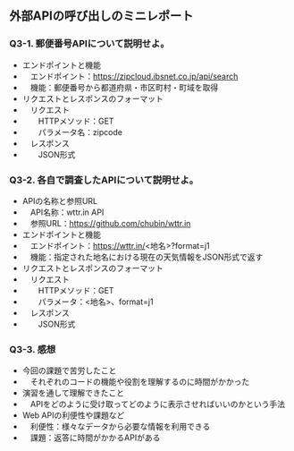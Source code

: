 ## 外部APIの呼び出しのミニレポート
### Q3-1. 郵便番号APIについて説明せよ。
* エンドポイントと機能
* 　エンドポイント：https://zipcloud.ibsnet.co.jp/api/search
* 　機能：郵便番号から都道府県・市区町村・町域を取得
* リクエストとレスポンスのフォーマット
* 　リクエスト
* 　　HTTPメソッド：GET
* 　　パラメータ名：zipcode
* 　レスポンス
* 　　JSON形式
### Q3-2. 各自で調査したAPIについて説明せよ。
* APIの名称と参照URL
* 　API名称：wttr.in API
* 　参照URL：https://github.com/chubin/wttr.in
* エンドポイントと機能
* 　エンドポイント：https://wttr.in/<地名>?format=j1
* 　機能：指定された地名における現在の天気情報をJSON形式で返す
* リクエストとレスポンスのフォーマット
* 　リクエスト
* 　　HTTPメソッド：GET
* 　　パラメータ：<地名>、format=j1
* 　レスポンス
* 　　JSON形式
### Q3-3. 感想
* 今回の課題で苦労したこと
* 　それぞれのコードの機能や役割を理解するのに時間がかかった
* 演習を通して理解できたこと
* 　APIをどのように受け取ってどのように表示させればいいのかという手法
* Web APIの利便性や課題など
* 　利便性：様々なデータから必要な情報を利用できる
* 　課題：返答に時間がかかるAPIがある
